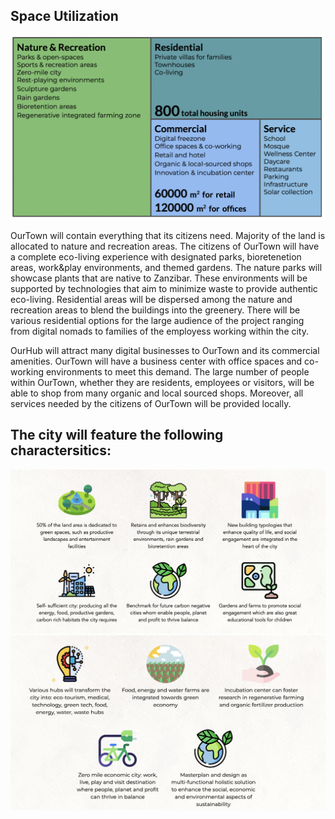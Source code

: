 ## Space Utilization

![](img/utilization.png)  

OurTown will contain everything that its citizens need. Majority of the land is allocated to nature and recreation areas. The citizens of OurTown will have a complete eco-living experience with designated parks, bioretenetion areas, work&play environments, and themed gardens. The nature parks will showcase plants that are native to Zanzibar. These environments will be supported by technologies that aim to minimize waste to provide authentic eco-living. Residential areas will be dispersed among the nature and recreation areas to blend the buildings into the greenery. There will be various residential options for the large audience of the project ranging from digital nomads to families of the employess working within the city. 

OurHub will attract many digital businesses to OurTown and its commercial amenities. OurTown will have a business center with office spaces and co-working environments to meet this demand. The large number of people within OurTown, whether they are residents, employees or visitors, will be able to shop from many organic and local sourced shops. Moreover, all services needed by the citizens of OurTown will be provided locally. 

## The city will feature the following charactersitics:

![](img/characteristics1.png) 
![](img/characteristics2.png) 